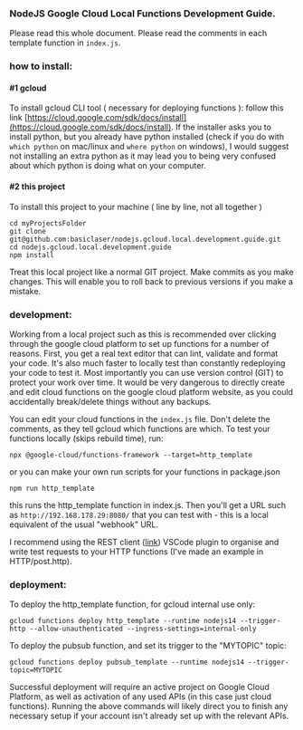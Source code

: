 ### NodeJS Google Cloud Local Functions Development Guide.

Please read this whole document. Please read the comments in each template function in `index.js`.

### how to install:

#### #1 gcloud

To install gcloud CLI tool ( necessary for deploying functions ):
follow this link [https://cloud.google.com/sdk/docs/install](https://cloud.google.com/sdk/docs/install).
If the installer asks you to install python, but you already have python installed
(check if you do with `which python` on mac/linux and `where python` on windows), I would suggest
not installing an extra python as it may lead you to being very confused about which python is doing what on your computer.

#### #2 this project

To install this project to your machine ( line by line, not all together )

```
cd myProjectsFolder
git clone git@github.com:basiclaser/nodejs.gcloud.local.development.guide.git
cd nodejs.gcloud.local.development.guide
npm install
```

Treat this local project like a normal GIT project. Make commits as you make changes. This will enable you to roll back to previous versions if you make a mistake.

### development:

Working from a local project such as this is recommended over clicking through the google cloud platform to set up functions for a number of reasons. First, you get a real text editor that can lint, validate and format your code. It's also much faster to locally test than constantly redeploying your code to test it. Most importantly you can use version control (GIT) to protect your work over time. It would be very dangerous to directly create and edit cloud functions on the google cloud platform website, as you could accidentally break/delete things without any backups.

You can edit your cloud functions in the `index.js` file. Don't delete the comments, as they tell gcloud which functions are which. To test your functions locally (skips rebuild time), run:

```
npx @google-cloud/functions-framework --target=http_template
```

or you can make your own run scripts for your functions in package.json

```
npm run http_template
```

this runs the http_template function in index.js. Then you'll get a URL such as `http://192.168.178.29:8080/` that you can test with - this is a local equivalent of the usual "webhook" URL.

I recommend using the REST client ([link](https://github.com/Huachao/vscode-restclient)) VSCode plugin to organise and write test requests to your HTTP functions (I've made an example in HTTP/post.http).

### deployment:

To deploy the http_template function, for gcloud internal use only:

```
gcloud functions deploy http_template --runtime nodejs14 --trigger-http --allow-unauthenticated --ingress-settings=internal-only
```

To deploy the pubsub function, and set its trigger to the "MYTOPIC" topic:

```
gcloud functions deploy pubsub_template --runtime nodejs14 --trigger-topic=MYTOPIC
```

Successful deployment will require an active project on Google Cloud Platform, as well as activation of any used APIs (in this case just cloud functions). Running the above commands will likely direct you to finish any necessary setup if your account isn't already set up with the relevant APIs.
